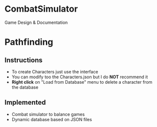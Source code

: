 # CombatSimulator
Game Design &amp; Documentation

# Pathfinding

## Instructions
- To create Characters just use the interface
- You can modify too the Characters.json but I do **NOT** recommend it 
- **Right click** on "Load from Database" menu to delete a character from the database

## Implemented

- Combat simulator to balance games
- Dynamic database based on JSON files
